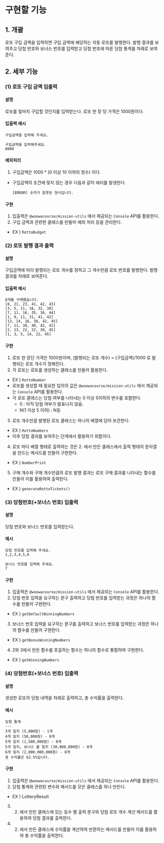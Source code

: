 # 구현할 기능
## 1. 개괄
로또 구입 금액을 입력하면 구입 금액에 해당하는 자동 로또를 발행한다. 발행 결과를 보여주고 당첨 번호와 보너스 번호를 입력받고 당첨 번호에 따른 당첨 통계를 차례로 보여준다.

## 2. 세부 기능
### (1) 로또 구입 금액 입출력
#### 설명
로또를 얼마치 구입할 것인지를 입력받는다. 로또 한 장 당 가격은 1000원이다.
#### 입출력 예시
```
구입금액을 입력해 주세요.
```
```
구입금액을 입력해주세요.
8000
```
#### 예외처리
1. 구입금액은 1000 * (0 이상 10 이하의 정수) 이다.
  - 구입금액의 조건에 맞지 않는 경우 다음과 같이 에러를 발생한다.
    ```
    [ERROR] 숫자가 잘못된 형식입니다. 
    ```

#### 구현
1. 입출력은 `@woowacourse/mission-utils` 에서 제공되는 `Console` API를 활용한다.
2. 구입 금액과 관련한 클래스를 만들어 예외 처리 등을 관리한다.
  - EX ) `RottoBudget`
### (2) 로또 발행 결과 출력
#### 설명
구입금액에 따라 발행되는 로또 개수를 정하고 그 개수만큼 로또 번호를 발행한다. 발행 결과를 차례로 보여준다.
#### 입출력 예시
```
8개를 구매했습니다.
[8, 21, 23, 41, 42, 43]
[3, 5, 11, 16, 32, 38]
[7, 11, 16, 35, 36, 44]
[1, 8, 11, 31, 41, 42]
[13, 14, 16, 38, 42, 45]
[7, 11, 30, 40, 42, 43]
[2, 13, 22, 32, 38, 45]
[1, 3, 5, 14, 22, 45]
```
#### 구현
1. 로또 한 장단 가격은 1000원이며, (발행되는 로또 개수) = (구입금액)/1000 로 발행되는 로또 개수가 정해진다.
2. 각 로또는 로또를 생성하는 클래스를 만들어 활용한다.
  - EX ) `RottoNumber`
  - 로또를 생성할 때 필요한 임의의 값은 `@woowacourse/mission-utils` 에서 제공되는 `Console` API를 활용한다.
  - 각 로또 클래스는 당첨 여부를 나타내는 0 이상 5이하의 변수를 포함한다.
    - 0 : 아직 당첨 여부가 발표나지 않음.
    - N(1 이상 5 이하) : N등
3. 로또 개수만큼 발행된 로또 클래스는 하나의 배열에 담아 보관한다.
  - EX ) `RottoNumbers`
  - 이후 당첨 결과를 보여주는 단계에서 활용하기 위함이다.
4. 로또 마다 배열 형태로 출력하는 것은 2. 에서 만든 클래스에서 출력 형태의 문자열을 만드는 메서드를 만들어 구현한다.
  - EX ) `NumberPrint`
5. 구매 개수와 구매 개수만큼의 로또 발행 결과는 로또 구매 결과를 나타내는 함수를 만들어 이를 활용하여 출력한다.
  - EX ) `generateRottoTickets()`

### (3) 당첨번호(+보너스 번호) 입출력
#### 설명
당첨 번호와 보너스 번호를 입력받는다.
#### 예시
```
당첨 번호를 입력해 주세요.
1,2,3,4,5,6

보너스 번호를 입력해 주세요.
7
```
#### 구현
1. 입출력은 `@woowacourse/mission-utils` 에서 제공되는 `Console` API를 활용한다.
2. 당첨 번호 입력을 요구하는 문구 출력하고 당첨 번호를 입력받는 과정은 하나의 함수를 만들어 구현한다.
  - EX ) `getDefaultWinningNumbers`
3. 보너스 번호 입력을 요구하는 문구를 출력하고 보너스 번호를 입력받는 과정은 하나의 함수를 만들어 구현한다.
  - EX ) `getBonusWinningNumbers`
4. 2와 3에서 만든 함수를 호출하는 함수는 하나의 함수로 통합하여 구현한다.
  - EX ) `getWinningNumbers`

### (4) 당첨번호(+보너스 번호) 입출력
#### 설명
생성한 로또의 당첨 내역을 차례로 출력하고, 총 수익률을 출력한다.

#### 예시
```
당첨 통계
---
3개 일치 (5,000원) - 1개
4개 일치 (50,000원) - 0개
5개 일치 (1,500,000원) - 0개
5개 일치, 보너스 볼 일치 (30,000,000원) - 0개
6개 일치 (2,000,000,000원) - 0개
총 수익률은 62.5%입니다.
```
#### 구현
1. 입출력은 `@woowacourse/mission-utils` 에서 제공되는 `Console` API를 활용한다.
2. 당첨 통계와 관련된 변수와 메서드를 모은 클래스를 하나 만든다.
  - EX ) LotteryResult
3. 2. 에서 만든 클래스에 있는 등수 별 출력 문구와 당첨 로또 개수 계산 메서드를 활용하여 당첨 결과를 출력한다.
4. 2. 에서 만든 클래스에 수익률을 계산하여 반환하는 메서드를 만들어 이를 활용하여 총 수익률을 출력한다.
